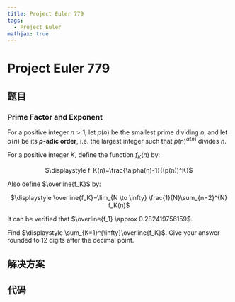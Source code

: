 ```yaml
---
title: Project Euler 779
tags:
  - Project Euler
mathjax: true
---
```

<escape><!-- more --></escape>
    
# Project Euler 779
## 题目
### Prime Factor and Exponent


For a positive integer $n>1$, let $p(n)$ be the smallest prime dividing $n$, and let $\alpha(n)$ be its <b><i>p</i>-adic order</b>, i.e. the largest integer such that $p(n)^{\alpha(n)}$ divides $n$.


For a positive integer $K$, define the function $f_K(n)$ by:

<center>
$\displaystyle f_K(n)=\frac{\alpha(n)-1}{(p(n))^K}$
</center>

Also define $\overline{f_K}$ by:

<center>
$\displaystyle \overline{f_K}=\lim_{N \to \infty} \frac{1}{N}\sum_{n=2}^{N} f_K(n)$
</center>

It can be verified that $\overline{f_1} \approx 0.282419756159$.


Find $\displaystyle \sum_{K=1}^{\infty}\overline{f_K}$. Give your answer rounded to $12$ digits after the decimal point.




## 解决方案


## 代码


